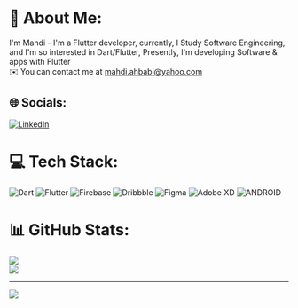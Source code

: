 # 💫 About Me:
I'm Mahdi - I'm a Flutter developer, currently, I Study Software Engineering, and I'm so interested in Dart/Flutter, Presently, I'm developing Software & apps with Flutter<br>✉️  You can contact me at mahdi.ahbabi@yahoo.com


## 🌐 Socials:
[![LinkedIn](https://img.shields.io/badge/LinkedIn-%230077B5.svg?logo=linkedin&logoColor=white)](https://linkedin.com/in/mahdi-ahbabi) 

# 💻 Tech Stack:
![Dart](https://img.shields.io/badge/dart-%230175C2.svg?style=for-the-badge&logo=dart&logoColor=white) ![Flutter](https://img.shields.io/badge/Flutter-%2302569B.svg?style=for-the-badge&logo=Flutter&logoColor=white) ![Firebase](https://img.shields.io/badge/firebase-%23039BE5.svg?style=for-the-badge&logo=firebase) ![Dribbble](https://img.shields.io/badge/Dribbble-EA4C89?style=for-the-badge&logo=dribbble&logoColor=white) 	![Figma](https://img.shields.io/badge/figma-%23F24E1E.svg?style=for-the-badge&logo=figma&logoColor=white) ![Adobe XD](https://img.shields.io/badge/Adobe%20XD-470137?style=for-the-badge&logo=Adobe%20XD&logoColor=#FF61F6) ![ANDROID](https://img.shields.io/badge/android-%2320232a.svg?style=for-the-badge&logo=android&logoColor=%a4c639)
# 📊 GitHub Stats:
![](https://github-readme-stats.vercel.app/api?username=mahdiahbabi&theme=swift&hide_border=false&include_all_commits=false&count_private=false)<br/>
![](https://github-readme-streak-stats.herokuapp.com/?user=mahdiahbabi&theme=swift&hide_border=false)<br/>

---
[![](https://visitcount.itsvg.in/api?id=mahdiahbabi&icon=1&color=6)](https://visitcount.itsvg.in)

<!-- Proudly created with GPRM ( https://gprm.itsvg.in ) -->
